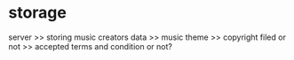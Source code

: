# storage

server >> storing music creators data
       >> music theme
       >> copyright filed or not
       >> accepted terms and condition or not?
